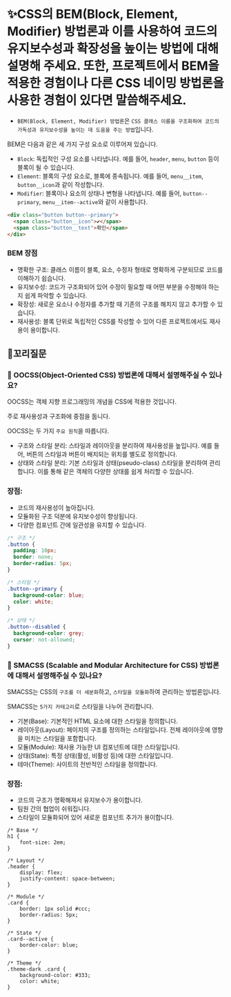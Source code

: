 # ✨CSS의 BEM(Block, Element, Modifier) 방법론과 이를 사용하여 코드의 유지보수성과 확장성을 높이는 방법에 대해 설명해 주세요. 또한, 프로젝트에서 BEM을 적용한 경험이나 다른 CSS 네이밍 방법론을 사용한 경험이 있다면 말씀해주세요.

- `BEM(Block, Element, Modifier) 방법론`은 `CSS 클래스 이름을 구조화하여 코드의 가독성과 유지보수성을 높이는 데 도움을 주는 방법`입니다.

BEM은 다음과 같은 세 가지 구성 요소로 이루어져 있습니다.

- `Block`: 독립적인 구성 요소를 나타냅니다. 예를 들어, `header`, `menu`, `button` 등이 블록이 될 수 있습니다.
- `Element`: 블록의 구성 요소로, 블록에 종속됩니다. 예를 들어, `menu__item`, `button__icon`과 같이 작성합니다.
- `Modifier`: 블록이나 요소의 상태나 변형을 나타냅니다. 예를 들어, `button--primary`, `menu__item--active`와 같이 사용합니다.

```html
<div class="button button--primary">
  <span class="button__icon">✔</span>
  <span class="button__text">확인</span>
</div>
```

### BEM 장점

- 명확한 구조: 클래스 이름이 블록, 요소, 수정자 형태로 명확하게 구분되므로 코드를 이해하기 쉽습니다.
- 유지보수성: 코드가 구조화되어 있어 수정이 필요할 때 어떤 부분을 수정해야 하는지 쉽게 파악할 수 있습니다.
- 확장성: 새로운 요소나 수정자를 추가할 때 기존의 구조를 해치지 않고 추가할 수 있습니다.
- 재사용성: 블록 단위로 독립적인 CSS를 작성할 수 있어 다른 프로젝트에서도 재사용이 용이합니다.

## 🔁꼬리질문

### 🤔 OOCSS(Object-Oriented CSS) 방법론에 대해서 설명해주실 수 있나요?

OOCSS는 객체 지향 프로그래밍의 개념을 CSS에 적용한 것입니다.

주로 재사용성과 구조화에 중점을 둡니다.

OOCSS는 두 가지 `주요 원칙`을 따릅니다.

- 구조와 스타일 분리: 스타일과 레이아웃을 분리하여 재사용성을 높입니다. 예를 들어, 버튼의 스타일과 버튼이 배치되는 위치를 별도로 정의합니다.
- 상태와 스타일 분리: 기본 스타일과 상태(pseudo-class) 스타일을 분리하여 관리합니다. 이를 통해 같은 객체의 다양한 상태를 쉽게 처리할 수 있습니다.

### 장점:

- 코드의 재사용성이 높아집니다.
- 모듈화된 구조 덕분에 유지보수성이 향상됩니다.
- 다양한 컴포넌트 간에 일관성을 유지할 수 있습니다.

```css
/* 구조 */
.button {
  padding: 10px;
  border: none;
  border-radius: 5px;
}

/* 스타일 */
.button--primary {
  background-color: blue;
  color: white;
}

/* 상태 */
.button--disabled {
  background-color: grey;
  cursor: not-allowed;
}
```

### 🤔 SMACSS (Scalable and Modular Architecture for CSS) 방법론에 대해서 설명해주실 수 있나요?

SMACSS는 CSS의 `구조를 더 세분화`하고, `스타일을 모듈화`하여 관리하는 방법론입니다.

SMACSS는 `5가지 카테고리`로 스타일을 나누어 관리합니다.

- 기본(Base): 기본적인 HTML 요소에 대한 스타일을 정의합니다.
- 레이아웃(Layout): 페이지의 구조를 정의하는 스타일입니다. 전체 레이아웃에 영향을 미치는 스타일을 포함합니다.
- 모듈(Module): 재사용 가능한 UI 컴포넌트에 대한 스타일입니다.
- 상태(State): 특정 상태(활성, 비활성 등)에 대한 스타일입니다.
- 테마(Theme): 사이트의 전반적인 스타일을 정의합니다.

### 장점:

- 코드의 구조가 명확해져서 유지보수가 용이합니다.
- 팀원 간의 협업이 쉬워집니다.
- 스타일이 모듈화되어 있어 새로운 컴포넌트 추가가 용이합니다.

```
/* Base */
h1 {
    font-size: 2em;
}

/* Layout */
.header {
    display: flex;
    justify-content: space-between;
}

/* Module */
.card {
    border: 1px solid #ccc;
    border-radius: 5px;
}

/* State */
.card--active {
    border-color: blue;
}

/* Theme */
.theme-dark .card {
    background-color: #333;
    color: white;
}
```
